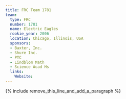 ```yaml
---
title: FRC Team 1781
team:
  type: FRC
  number: 1781
  name: Electric Eagles
  rookie_year: 2006
  location: Chicago, Illinois, USA
  sponsors:
  - Baxter, Inc.
  - Shure Inc.
  - PTC
  - Lindblom Math
  - Science Acad Hs
  links:
    Website:
---
```


{% include remove_this_line_and_add_a_paragraph %}